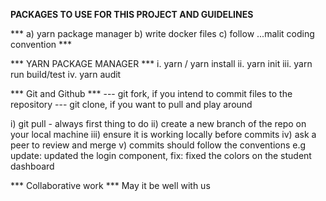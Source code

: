 **PACKAGES TO USE FOR THIS PROJECT AND GUIDELINES**

*** a) yarn package manager b) write docker files c) follow ...malit coding convention ***

*** YARN PACKAGE MANAGER ***
i. yarn / yarn install
ii. yarn init
iii. yarn run build/test
iv. yarn audit

*** Git and Github *** 
--- git fork, if you intend to commit files to the repository
--- git clone, if you want to pull and play around

i) git pull - always first thing to do
ii) create a new branch of the repo on your local machine
iii) ensure it is working locally before commits
iv) ask a peer to review and merge
v) commits should follow the conventions e.g update: updated the login component, fix: fixed the colors on the student dashboard

*** Collaborative work ***
May it be well with us


